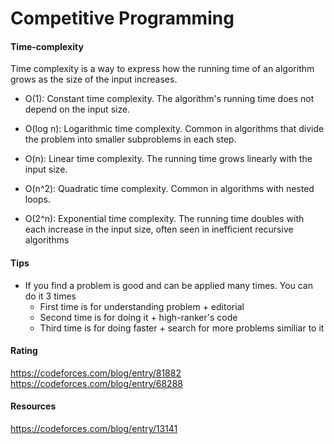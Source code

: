 # Competitive Programming

#### Time-complexity
Time complexity is a way to express how the running time of an algorithm grows as the size of the input increases.

* O(1): Constant time complexity. The algorithm's running time does not depend on the input size.

* O(log n): Logarithmic time complexity. Common in algorithms that divide the problem into smaller subproblems in each step.

* O(n): Linear time complexity. The running time grows linearly with the input size.

* O(n^2): Quadratic time complexity. Common in algorithms with nested loops.

* O(2^n): Exponential time complexity. The running time doubles with each increase in the input size, often seen in inefficient recursive algorithms

#### Tips
- If you find a problem is good and can be applied many times. You can do it 3 times
  - First time is for understanding problem + editorial
  - Second time is for doing it + high-ranker's code
  - Third time is for doing faster + search for more problems similiar to it

#### Rating
https://codeforces.com/blog/entry/81882
https://codeforces.com/blog/entry/68288

#### Resources
https://codeforces.com/blog/entry/13141
